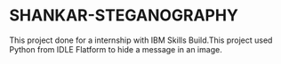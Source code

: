 # SHANKAR-STEGANOGRAPHY
This project done for a internship with IBM Skills Build.This project used Python from IDLE Flatform to hide a message in an image.
